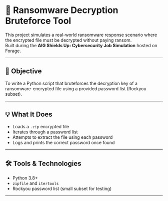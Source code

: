  # 🔐 Ransomware Decryption Bruteforce Tool

This project simulates a real-world ransomware response scenario where the encrypted file must be decrypted without paying ransom.  
Built during the **AIG Shields Up: Cybersecurity Job Simulation** hosted on Forage.

---

## 🎯 Objective

To write a Python script that bruteforces the decryption key of a ransomware-encrypted file using a provided password list (Rockyou subset).

---

## 💡 What It Does

- Loads a `.zip` encrypted file
- Iterates through a password list
- Attempts to extract the file using each password
- Logs and prints the correct password once found

---

## 🛠️ Tools & Technologies

- Python 3.8+
- `zipfile` and `itertools`
- Rockyou password list (small subset for testing)

---
 

